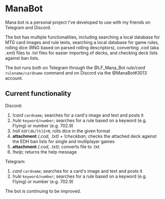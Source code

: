 # ManaBot

Mana bot is a personal project I've developed to use with my friends on Telegram and Discord.

The bot has multiple functionalities, including searching a local database for MTG card images
and rule texts, searching a local database for game rules, rolling dice (RNG based on parsed
rolling descriptors), converting .cod (aka .xml) files to .txt files for easier importing of 
decks, and checking deck lists against ban lists.

The bot runs both on Telegram through the @LF_Mana_Bot *rule/card* `rulename/cardname` command 
and on Discord via the @ManaBot#3013 account.

## Current functionality

Discord:
1. *!card* `cardname`; searches for a card's image and text and posts it
2. *!rule* `keyword/number`; searches for a rule based on a keyword (e.g. Flying) or number
   (e.g. 702.9)
3. *!roll* `XdY[dk/lh]Z+N`; rolls dice in the given format
4. **attachment** *(.cod, .txt) + !checkban*; checks the attached deck against the EDH ban lists for single and
 multiplayer games
5. **attachment** *(.cod, .txt)*; converts file to .txt
6. *!help*; returns the help message

Telegram:
1. *card* `cardname`; searches for a card's image and text and posts it
2. *!rule* `keyword/number`; searches for a rule based on a keyword (e.g. Flying) or number
   (e.g. 702.9)

The bot is continuing to be improved.
